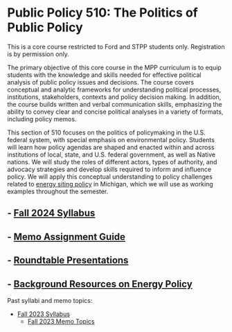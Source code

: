 # Public Policy 510: The Politics of Public Policy

This is a core course restricted to Ford and STPP students only. Registration is by permission only.

The primary objective of this core course in the MPP curriculum is to equip students with the knowledge and skills needed for effective political analysis of public policy issues and decisions.  The course covers conceptual and analytic frameworks for understanding political processes, institutions, stakeholders, contexts and policy decision making.  In addition, the course builds written and verbal communication skills, emphasizing the ability to convey clear and concise political analyses in a variety of formats, including policy memos.  

This section of 510 focuses on the politics of policymaking in the U.S. federal system, with special emphasis on environmental policy.  Students will learn how policy agendas are shaped and enacted within and across institutions of local, state, and U.S. federal government, as well as Native nations. We will study the roles of different actors, types of authority, and advocacy strategies and develop skills required to inform and influence policy. We will apply this conceptual understanding to policy challenges related to [energy siting policy](energy.html) in Michigan, which we will use as working examples throughout the semester.


## - [Fall 2024 Syllabus](syllabus-fall-2024.html) <!--🚧UNDER CONSTRUCTION🚧-->


## - [Memo Assignment Guide](memos.html)

## - [Roundtable Presentations](roundtables.html#/overview)


## - [Background Resources on Energy Policy](energy.html)


Past syllabi and memo topics: 

- [Fall 2023 Syllabus](https://judgelord.github.io/PP510/syllabus-PP510-fall-2023.html)
  - [Fall 2023 Memo Topics](https://docs.google.com/document/d/1Q5UkRXhVh6LrdI4QpwUeLgKjEyeRIbZD2nHnWFubbaQ/edit?usp=sharing)
